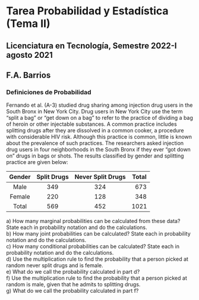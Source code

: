 # Tarea Probabilidad y Estadística (Tema II)  
## Licenciatura en Tecnología, Semestre 2022-I agosto 2021  
## F.A. Barrios  
### Definiciones de Probabilidad  

Fernando et al. (A-3) studied drug sharing among injection drug users in the South Bronx in New York City. Drug users in New York City use the term 
“split a bag” or “get down on a bag” to refer to the practice of dividing a bag of heroin or other injectable substances. A common practice includes 
splitting drugs after they are dissolved in a common cooker, a procedure with considerable HIV risk. Although this practice is common, little is known 
about the prevalence of such practices. The researchers asked injection drug users in four neighborhoods in the South Bronx if they ever “got down on” 
drugs in bags or shots. The results classified by gender and splitting practice are given below:  

| Gender	| Split Drugs | Never Split Drugs | Total |  
|:-------:|:-----------:|:-----------------:|:-----:|  
| Male	| 349 | 324 | 673 |  
| Female | 220 | 128 | 348 |  
| Total	| 569 | 452 | 1021 |  

a) How many marginal probabilities can be calculated from these data? State each in probability notation and do the calculations.  
b) How many joint probabilities can be calculated? State each in probability notation and do the calculations.  
c) How many conditional probabilities can be calculated? State each in probability notation and do the calculations.  
d) Use the multiplication rule to find the probability that a person picked at random never split drugs and is female.  
e) What do we call the probability calculated in part d?  
f) Use the multiplication rule to find the probability that a person picked at random is male, given that he admits to splitting drugs.  
g) What do we call the probability calculated in part f?  
